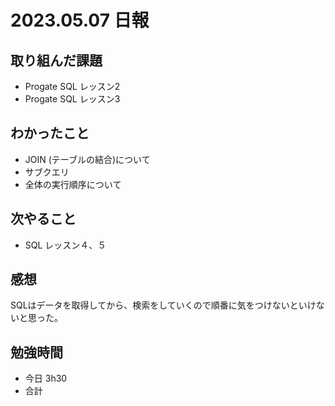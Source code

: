 # 2023.05.07 日報

## 取り組んだ課題
- Progate SQL レッスン2
- Progate SQL レッスン3

## わかったこと
- JOIN (テーブルの結合)について
- サブクエリ
- 全体の実行順序について

## 次やること
- SQL レッスン４、５

## 感想
SQLはデータを取得してから、検索をしていくので順番に気をつけないといけないと思った。

## 勉強時間
- 今日 3h30
- 合計　
